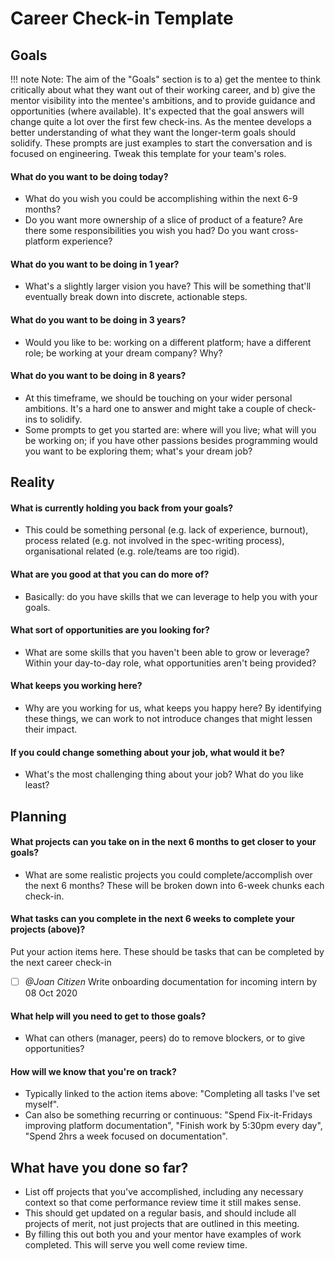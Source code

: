 # Career Check-in Template

## Goals
!!! note
	Note: The aim of the "Goals" section is to a) get the mentee to think critically about what they want out of their working career, and b) give the mentor visibility into the mentee's ambitions, and to provide guidance and opportunities (where available). It's expected that the goal answers will change quite a lot over the first few check-ins. As the mentee develops a better understanding of what they want the longer-term goals should solidify.
	These prompts are just examples to start the conversation and is focused on engineering. Tweak this template for your team's roles.


#### What do you want to be doing today?
- What do you wish you could be accomplishing within the next 6-9 months?
- Do you want more ownership of a slice of product of a feature? Are there some responsibilities you wish you had? Do you want cross-platform experience?

#### What do you want to be doing in 1 year?
- What's a slightly larger vision you have? This will be something that'll eventually break down into discrete, actionable steps.

#### What do you want to be doing in 3 years?
- Would you like to be: working on a different platform; have a different role; be working at your dream company? Why?

#### What do you want to be doing in 8 years?
- At this timeframe, we should be touching on your wider personal ambitions. It's a hard one to answer and might take a couple of check-ins to solidify.
- Some prompts to get you started are: where will you live; what will you be working on; if you have other passions besides programming would you want to be exploring them; what's your dream job?

## Reality
#### What is currently holding you back from your goals?
- This could be something personal (e.g. lack of experience, burnout), process related (e.g. not involved in the spec-writing process), organisational related (e.g. role/teams are too rigid).

#### What are you good at that you can do more of?
- Basically: do you have skills that we can leverage to help you with your goals.

#### What sort of opportunities are you looking for?
- What are some skills that you haven't been able to grow or leverage? Within your day-to-day role, what opportunities aren't being provided?

#### What keeps you working here?
- Why are you working for us, what keeps you happy here? By identifying these things, we can work to not introduce changes that might lessen their impact.

#### If you could change something about your job, what would it be?
- What's the most challenging thing about your job? What do you like least?

## Planning
#### What projects can you take on in the next 6 months to get closer to your goals?
- What are some realistic projects you could complete/accomplish over the next 6 months? These will be broken down into 6-week chunks each check-in. 

#### What tasks can you complete in the next 6 weeks to complete your projects (above)?
Put your action items here. These should be tasks that can be completed by the next career check-in

- [ ] *@Joan Citizen* Write onboarding documentation for incoming intern by 08 Oct 2020

#### What help will you need to get to those goals?
- What can others (manager, peers) do to remove blockers, or to give opportunities?

#### How will we know that you're on track?
- Typically linked to the action items above: "Completing all tasks I've set myself".
- Can also be something recurring or continuous: "Spend Fix-it-Fridays improving platform documentation", "Finish work by 5:30pm every day", "Spend 2hrs a week focused on documentation".

## What have you done so far?
- List off projects that you've accomplished, including any necessary context so that come performance review time it still makes sense.
- This should get updated on a regular basis, and should include all projects of merit, not just projects that are outlined in this meeting. 
- By filling this out both you and your mentor have examples of work completed. This will serve you well come review time.